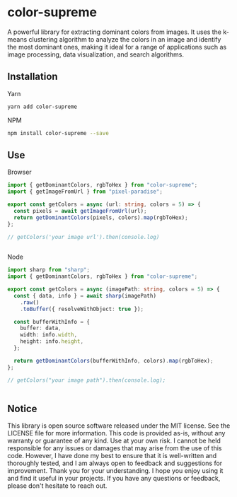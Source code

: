 <!-- infuser start header -->  
# color-supreme  
A powerful library for extracting dominant colors from images. It uses the k-means clustering algorithm to analyze the colors in an image and identify the most dominant ones, making it ideal for a range of applications such as image processing, data visualization, and search algorithms.  
<!-- infuser end header -->

<!-- infuser start installation -->  
## Installation  
Yarn  
```bash  
yarn add color-supreme  
```  
NPM  
```bash  
npm install color-supreme --save  
```  
<!-- infuser end installation -->

<!-- infuser start usage -->  
## Use  
Browser  
```typescript  
import { getDominantColors, rgbToHex } from "color-supreme";
import { getImageFromUrl } from "pixel-paradise";

export const getColors = async (url: string, colors = 5) => {
  const pixels = await getImageFromUrl(url);
  return getDominantColors(pixels, colors).map(rgbToHex);
};

// getColors('your image url').then(console.log)
  
```  
Node  
```typescript  
import sharp from "sharp";
import { getDominantColors, rgbToHex } from "color-supreme";

export const getColors = async (imagePath: string, colors = 5) => {
  const { data, info } = await sharp(imagePath)
    .raw()
    .toBuffer({ resolveWithObject: true });

  const bufferWithInfo = {
    buffer: data,
    width: info.width,
    height: info.height,
  };

  return getDominantColors(bufferWithInfo, colors).map(rgbToHex);
};

// getColors("your image path").then(console.log);
  
```  
<!-- infuser end usage -->

<!-- infuser start development -->
<!-- infuser end development -->

<!-- infuser start footer -->  
## Notice  
This library is open source software released under the MIT license. See the LICENSE file for more information. This code is provided as-is, without any warranty or guarantee of any kind. Use at your own risk. I cannot be held responsible for any issues or damages that may arise from the use of this code. However, I have done my best to ensure that it is well-written and thoroughly tested, and I am always open to feedback and suggestions for improvement. Thank you for your understanding. I hope you enjoy using it and find it useful in your projects. If you have any questions or feedback, please don't hesitate to reach out.  
<!-- infuser end footer -->
